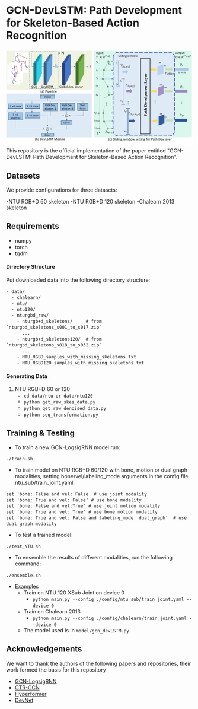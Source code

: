 # GCN-DevLSTM: Path Development for Skeleton-Based Action Recognition
![Alt text](figs/framework.png?raw=true "Title")
This repository is the official implementation of the paper entitled "GCN-DevLSTM: Path Development for Skeleton-Based Action Recognition". 

## Datasets
We provide configurations for three datasets:

-NTU RGB+D 60 skeleton
-NTU RGB+D 120 skeleton
-Chalearn 2013 skeleton

## Requirements

* numpy
* torch
* tqdm

#### Directory Structure

Put downloaded data into the following directory structure:

```
- data/
  - chalearn/
  - ntu/
  - ntu120/
  - nturgbd_raw/
    - nturgb+d_skeletons/     # from `nturgbd_skeletons_s001_to_s017.zip`
      ...
    - nturgb+d_skeletons120/  # from `nturgbd_skeletons_s018_to_s032.zip`
      ...
    - NTU_RGBD_samples_with_missing_skeletons.txt
    - NTU_RGBD120_samples_with_missing_skeletons.txt
```

#### Generating Data

1. NTU RGB+D 60 or 120
    - `cd data/ntu or data/ntu120`
    - `python get_raw_skes_data.py`
    - `python get_raw_denoised_data.py`
    - `python seq_transformation.py`

## Training & Testing

- To train a new GCN-LogsigRNN model run:
```
./train.sh
```

- To train model on NTU RGB+D 60/120 with bone, motion or dual graph modalities, setting bone/vel/labeling_mode arguments in the config file ntu_sub/train_joint.yaml.
```
set 'bone: False and vel: False' # use joint modality
set 'bone: True and vel: False' # use bone modality
set 'bone: False and vel:True' # use joint motion modality
set 'bone: True and vel: True' # use bone motion modality
set 'bone: True and vel: False and labeling_mode: dual_graph'  # use dual graph modality
```


- To test a trained model:
```
./test_NTU.sh
```

- To ensemble the results of different modalities, run the following command:
```
./ensemble.sh
```



- Examples
  - Train on NTU 120 XSub Joint on device 0
    - `python main.py --config ./config/ntu_sub/train_joint.yaml --device 0`
  - Train on Chalearn 2013
    - `python main.py --config ./config/chalearn/train_joint.yaml --device 0`
  - The model used is in `model/gcn_devLSTM.py`

## Acknowledgements

We want to thank the authors of the following papers and repositories, their work formed the basis for this repository
  - [GCN-LogsigRNN](https://github.com/steveliao93/GCN_LogsigRNN/tree/main)
  - [CTR-GCN](https://github.com/Uason-Chen/CTR-GCN/tree/main)
  - [Hyperformer](https://github.com/ZhouYuxuanYX/Hyperformer/tree/main)
  - [DevNet](https://github.com/PDevNet/DevNet)





  
